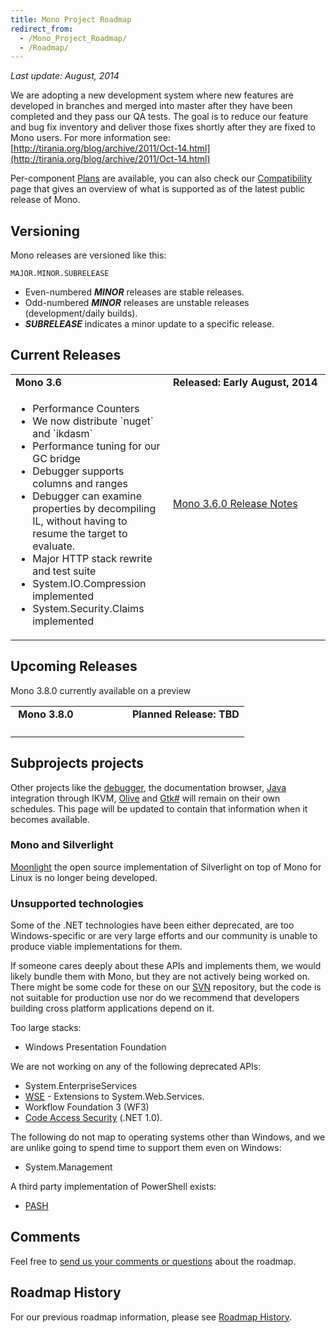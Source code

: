 ```yaml
---
title: Mono Project Roadmap
redirect_from:
  - /Mono_Project_Roadmap/
  - /Roadmap/
---
```


*Last update: August, 2014*

We are adopting a new development system where new features are developed in branches and merged into master after they have been completed and they pass our QA tests.
The goal is to reduce our feature and bug fix inventory and deliver those fixes shortly after they are fixed to Mono users.
For more information see: [http://tirania.org/blog/archive/2011/Oct-14.html](http://tirania.org/blog/archive/2011/Oct-14.html)

Per-component [Plans](/docs/about-mono/plans/) are available, you can also check our [Compatibility](/docs/about-mono/compatibility/) page that gives an overview of what is supported as of the latest public release of Mono.

Versioning
----------

Mono releases are versioned like this:

    MAJOR.MINOR.SUBRELEASE

-   Even-numbered ***MINOR*** releases are stable releases.
-   Odd-numbered ***MINOR*** releases are unstable releases (development/daily builds).
-   ***SUBRELEASE*** indicates a minor update to a specific release.

Current Releases
----------------

<table>
<col width="50%" />
<col width="50%" />
<tbody>
<tr class="odd">
<td align="left"><strong>Mono 3.6</strong></td>
<td align="left"><strong>Released: Early August, 2014</strong></td>
</tr>
<tr class="even">
<td align="left"><ul>
<li>Performance Counters</li>
<li>We now distribute `nuget` and `ikdasm`</li>
<li>Performance tuning for our GC bridge</li>
<li>Debugger supports columns and ranges</li>
<li>Debugger can examine properties by decompiling IL, without having to resume the target to evaluate.</li>
<li>Major HTTP stack rewrite and test suite</li>
<li>System.IO.Compression implemented</li>
<li>System.Security.Claims implemented</li>
</ul>
</td>
<td align="left"><p><a href="/docs/about-mono/releases/3.6.0/" title="Release Notes Mono 3.6.0">Mono 3.6.0 Release Notes</a></p>
<p><br /></p></td>
</tr>
</tbody>
</table>

Upcoming Releases
-----------------

Mono 3.8.0 currently available on a preview

<table>
<col width="50%" />
<col width="50%" />
<tbody>
<tr class="odd">
<td align="left"><strong> Mono 3.8.0</strong></td>
<td align="left"><strong>Planned Release: TBD</strong></td>
</tr>
<tr class="even">
<td align="left"><ul>
</ul></td>
<td align="left"></td>
</tr>
</tbody>
</table>

Subprojects projects
--------------------

Other projects like the [debugger](/docs/debug+profile/debug/debugger/), the documentation browser, [Java](/docs/about-mono/languages/java/) integration through IKVM, [Olive](/archived/olive "Olive") and [Gtk#](/docs/gui/gtksharp/) will remain on their own schedules. This page will be updated to contain that information when it becomes available.

### Mono and Silverlight

[Moonlight](/docs/web/moonlight/) the open source implementation of Silverlight on top of Mono for
Linux is no longer being developed.

### Unsupported technologies

Some of the .NET technologies have been either deprecated, are too Windows-specific or are very large efforts and our community is unable to produce viable implementations for them.

If someone cares deeply about these APIs and implements them, we would likely bundle them with Mono, but they are not actively being worked on. There might be some code for these on our [SVN](/community/contributing/source-code-repository/) repository, but the code is not suitable for production use nor do we recommend that developers building cross platform applications depend on it.

Too large stacks:

-   Windows Presentation Foundation

We are not working on any of the following deprecated APIs:

-   System.EnterpriseServices
-   [WSE](/archived/wse "WSE") - Extensions to System.Web.Services.
-   Workflow Foundation 3 (WF3)
-   [Code Access Security](/docs/advanced/cas/) (.NET 1.0).

The following do not map to operating systems other than Windows, and we are unlike going to spend time to support them even on Windows:

-   System.Management

A third party implementation of PowerShell exists:

- [PASH](https://github.com/Pash-Project/Pash)

Comments
--------

Feel free to [send us your comments or questions](http://www.go-mono.com/contact/) about the roadmap.

Roadmap History
---------------

For our previous roadmap information, please see [Roadmap History](/archived/roadmap_history "Roadmap History").

